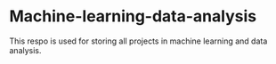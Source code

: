 # Machine-learning-data-analysis
This respo is used for storing all projects in machine learning and data analysis.
